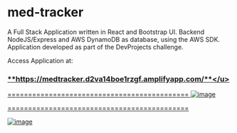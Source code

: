 # med-tracker

A Full Stack Application written in React and Bootstrap UI. Backend NodeJS/Express and AWS DynamoDB as database, using the AWS SDK. Application developed as part of the DevProjects challenge.

Access Application at:  <h3><u>**https://medtracker.d2va14boe1rzgf.amplifyapp.com/**</u></h3>

============================================
![image](https://github.com/tenongene/med-tracker/assets/49034904/e4888811-ce4a-4cc3-ad92-367e2c491f7b)


============================================


![image](https://github.com/tenongene/med-tracker/assets/49034904/a4eb2f55-f73c-4e7f-a619-61c7973d2161)

